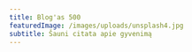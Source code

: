 ```yaml
---
title: Blog'as 500
featuredImage: /images/uploads/unsplash4.jpg
subtitle: Šauni citata apie gyvenimą
---
```

